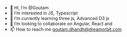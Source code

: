 - 👋 Hi, I’m @Goutam
- 👀 I’m interested in JS, Typescript
- 🌱 I’m currently learning  three js, Advanced D3 js
- 💞️ I’m looking to collaborate on Angular, React and
- 📫 How to reach me goutam.dhandh@dreamorbit.com

<!---
gdhandh/gdhandh is a ✨ special ✨ repository because its `README.md` (this file) appears on your GitHub profile.
You can click the Preview link to take a look at your changes.
--->
